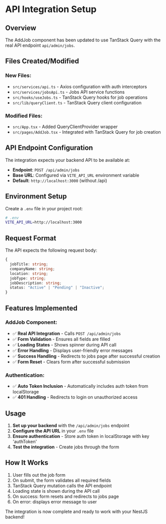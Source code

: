 # API Integration Setup

## Overview
The AddJob component has been updated to use TanStack Query with the real API endpoint `api/admin/jobs`.

## Files Created/Modified

### New Files:
- `src/services/api.ts` - Axios configuration with auth interceptors
- `src/services/jobsApi.ts` - Jobs API service functions
- `src/hooks/useJobs.ts` - TanStack Query hooks for job operations
- `src/lib/queryClient.ts` - TanStack Query client configuration

### Modified Files:
- `src/App.tsx` - Added QueryClientProvider wrapper
- `src/pages/AddJob.tsx` - Integrated with TanStack Query for job creation

## API Endpoint Configuration

The integration expects your backend API to be available at:
- **Endpoint**: `POST /api/admin/jobs`
- **Base URL**: Configured via `VITE_API_URL` environment variable
- **Default**: `http://localhost:3000` (without /api)

## Environment Setup

Create a `.env` file in your project root:

```bash
# .env
VITE_API_URL=http://localhost:3000
```

## Request Format

The API expects the following request body:

```typescript
{
  jobTitle: string;
  companyName: string;
  location: string;
  jobType: string;
  jobDescription: string;
  status: "Active" | "Pending" | "Inactive";
}
```

## Features Implemented

### AddJob Component:
- ✅ **Real API Integration** - Calls `POST /api/admin/jobs`
- ✅ **Form Validation** - Ensures all fields are filled
- ✅ **Loading States** - Shows spinner during API call
- ✅ **Error Handling** - Displays user-friendly error messages
- ✅ **Success Handling** - Redirects to jobs page after successful creation
- ✅ **Form Reset** - Clears form after successful submission

### Authentication:
- ✅ **Auto Token Inclusion** - Automatically includes auth token from localStorage
- ✅ **401 Handling** - Redirects to login on unauthorized access

## Usage

1. **Set up your backend** with the `/api/admin/jobs` endpoint
2. **Configure the API URL** in your `.env` file
3. **Ensure authentication** - Store auth token in localStorage with key 'authToken'
4. **Test the integration** - Create jobs through the form

## How It Works

1. User fills out the job form
2. On submit, the form validates all required fields
3. TanStack Query mutation calls the API endpoint
4. Loading state is shown during the API call
5. On success: form resets and redirects to jobs page
6. On error: displays error message to user

The integration is now complete and ready to work with your NestJS backend!
